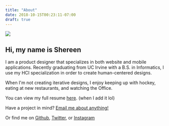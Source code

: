 ```yaml
---
title: "About"
date: 2018-10-15T00:23:11-07:00
draft: true
---
```

<div class="about-section-wrapper">
    <div class="about-image">
        <img src="/portpics/aboutpic.jpg">
    </div>
    <div class="about-text">
        <h2>Hi, my name is Shereen</h2>
        <p>
I am a product designer that specializes in both website and mobile applications. Recently graduating from UC Irvine with a B.S. in Informatics, I use my HCI specialization in order to create human-centered designs.

When I'm not creating iterative designs, I enjoy keeping up with hockey, eating at new restaurants, and watching the Office. 

You can view my full resume <a href="/resume.pdf" target="_blank">here</a>. (when I add it lol)

Have a project in mind? [Email me about anything!](mailto:shereenjayme@gmail.com)

Or find me on <a href="https://github.com/sjayme" target="_blank">Github</a>, 
<a href="https://twitter.com/shereenjayme" target="_blank">Twitter</a>, or <a href="https://instagram.com/shereenjayme" target="_blank">Instagram</a>

</p>
    